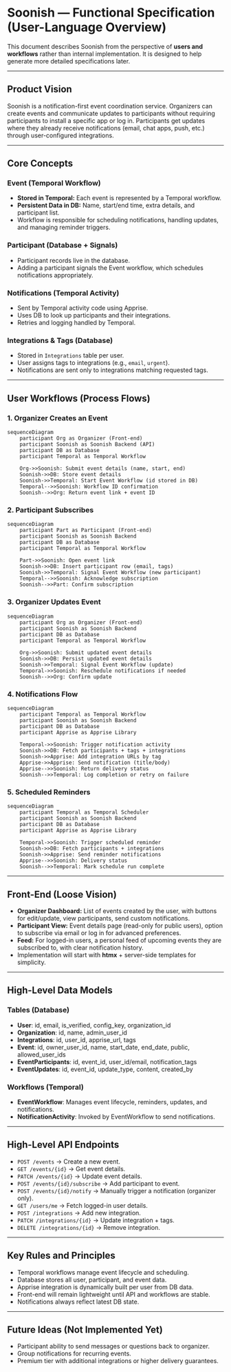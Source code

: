 # Soonish — Functional Specification (User-Language Overview)

This document describes Soonish from the perspective of **users and workflows** rather than internal implementation. It is designed to help generate more detailed specifications later.

---

## Product Vision

Soonish is a notification-first event coordination service. Organizers can create events and communicate updates to participants without requiring participants to install a specific app or log in. Participants get updates where they already receive notifications (email, chat apps, push, etc.) through user-configured integrations.

---

## Core Concepts

### Event (Temporal Workflow)

* **Stored in Temporal:** Each event is represented by a Temporal workflow.
* **Persistent Data in DB:** Name, start/end time, extra details, and participant list.
* Workflow is responsible for scheduling notifications, handling updates, and managing reminder triggers.

### Participant (Database + Signals)

* Participant records live in the database.
* Adding a participant signals the Event workflow, which schedules notifications appropriately.

### Notifications (Temporal Activity)

* Sent by Temporal activity code using Apprise.
* Uses DB to look up participants and their integrations.
* Retries and logging handled by Temporal.

### Integrations & Tags (Database)

* Stored in `Integrations` table per user.
* User assigns tags to integrations (e.g., `email`, `urgent`).
* Notifications are sent only to integrations matching requested tags.

---

## User Workflows (Process Flows)

### 1. Organizer Creates an Event

```mermaid
sequenceDiagram
    participant Org as Organizer (Front-end)
    participant Soonish as Soonish Backend (API)
    participant DB as Database
    participant Temporal as Temporal Workflow

    Org->>Soonish: Submit event details (name, start, end)
    Soonish->>DB: Store event details
    Soonish->>Temporal: Start Event Workflow (id stored in DB)
    Temporal-->>Soonish: Workflow ID confirmation
    Soonish-->>Org: Return event link + event ID
```

### 2. Participant Subscribes

```mermaid
sequenceDiagram
    participant Part as Participant (Front-end)
    participant Soonish as Soonish Backend
    participant DB as Database
    participant Temporal as Temporal Workflow

    Part->>Soonish: Open event link
    Soonish->>DB: Insert participant row (email, tags)
    Soonish->>Temporal: Signal Event Workflow (new participant)
    Temporal-->>Soonish: Acknowledge subscription
    Soonish-->>Part: Confirm subscription
```

### 3. Organizer Updates Event

```mermaid
sequenceDiagram
    participant Org as Organizer (Front-end)
    participant Soonish as Soonish Backend
    participant DB as Database
    participant Temporal as Temporal Workflow

    Org->>Soonish: Submit updated event details
    Soonish->>DB: Persist updated event details
    Soonish->>Temporal: Signal Event Workflow (update)
    Temporal->>Soonish: Reschedule notifications if needed
    Soonish-->>Org: Confirm update
```

### 4. Notifications Flow

```mermaid
sequenceDiagram
    participant Temporal as Temporal Workflow
    participant Soonish as Soonish Backend
    participant DB as Database
    participant Apprise as Apprise Library

    Temporal->>Soonish: Trigger notification activity
    Soonish->>DB: Fetch participants + tags + integrations
    Soonish->>Apprise: Add integration URLs by tag
    Apprise->>Apprise: Send notification (title/body)
    Apprise-->>Soonish: Return delivery status
    Soonish-->>Temporal: Log completion or retry on failure
```

### 5. Scheduled Reminders

```mermaid
sequenceDiagram
    participant Temporal as Temporal Scheduler
    participant Soonish as Soonish Backend
    participant DB as Database
    participant Apprise as Apprise Library

    Temporal->>Soonish: Trigger scheduled reminder
    Soonish->>DB: Fetch participants + integrations
    Soonish->>Apprise: Send reminder notifications
    Apprise-->>Soonish: Delivery status
    Soonish-->>Temporal: Mark schedule run complete
```

---

## Front-End (Loose Vision)

* **Organizer Dashboard:** List of events created by the user, with buttons for edit/update, view participants, send custom notifications.
* **Participant View:** Event details page (read-only for public users), option to subscribe via email or log in for advanced preferences.
* **Feed:** For logged-in users, a personal feed of upcoming events they are subscribed to, with clear notification history.
* Implementation will start with **htmx** + server-side templates for simplicity.

---

## High-Level Data Models

### Tables (Database)

* **User**: id, email, is\_verified, config\_key, organization\_id
* **Organization**: id, name, admin\_user\_id
* **Integrations**: id, user\_id, apprise\_url, tags
* **Event**: id, owner\_user\_id, name, start\_date, end\_date, public, allowed\_user\_ids
* **EventParticipants**: id, event\_id, user\_id/email, notification\_tags
* **EventUpdates**: id, event\_id, update\_type, content, created\_by

### Workflows (Temporal)

* **EventWorkflow**: Manages event lifecycle, reminders, updates, and notifications.
* **NotificationActivity**: Invoked by EventWorkflow to send notifications.

---

## High-Level API Endpoints

* `POST /events` → Create a new event.
* `GET /events/{id}` → Get event details.
* `PATCH /events/{id}` → Update event details.
* `POST /events/{id}/subscribe` → Add participant to event.
* `POST /events/{id}/notify` → Manually trigger a notification (organizer only).
* `GET /users/me` → Fetch logged-in user details.
* `POST /integrations` → Add new integration.
* `PATCH /integrations/{id}` → Update integration + tags.
* `DELETE /integrations/{id}` → Remove integration.

---

## Key Rules and Principles

* Temporal workflows manage event lifecycle and scheduling.
* Database stores all user, participant, and event data.
* Apprise integration is dynamically built per user from DB data.
* Front-end will remain lightweight until API and workflows are stable.
* Notifications always reflect latest DB state.

---

## Future Ideas (Not Implemented Yet)

* Participant ability to send messages or questions back to organizer.
* Group notifications for recurring events.
* Premium tier with additional integrations or higher delivery guarantees.

